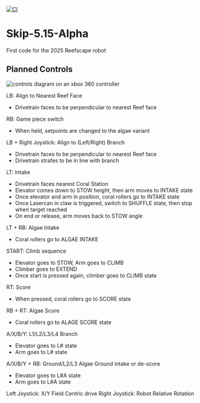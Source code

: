[![CI](https://github.com/WHS-FRC-3467/Skip-5.15-Alpha/actions/workflows/main.yml/badge.svg)](https://github.com/WHS-FRC-3467/Skip-5.15-Alpha/actions/workflows/main.yml)

# Skip-5.15-Alpha
First code for the 2025 Reefscape robot

## Planned Controls
![controls diagram on an xbox 360 controller](images/controls.png)

LB: Align to Nearest Reef Face

* Drivetrain faces to be perpendicular to nearest Reef face

RB: Game piece switch

* When held, setpoints are changed to the algae variant

LB + Right Joystick: Align to (Left/Right) Branch 

* Drivetrain faces to be perpendicular to nearest Reef face
* Drivetrain strafes to be in line with branch

LT: Intake

* Drivetrain faces nearest Coral Station
* Elevator comes down to STOW height, then arm moves to INTAKE state
* Once elevator and arm in position, coral rollers go to INTAKE state
* Once Lasercan in claw is triggered, switch to SHUFFLE state, then stop when target reached
* On end or release, arm moves back to STOW angle

LT + RB: Algae Intake

* Coral rollers go to ALGAE INTAKE

START: Climb sequence

* Elevator goes to STOW, Arm goes to CLIMB
* Climber goes to EXTEND
* Once start is pressed again, climber goes to CLIMB state

RT: Score

* When pressed, coral rollers go to SCORE state

RB + RT: Algae Score

* Coral rollers go to ALAGE SCORE state


A/X/B/Y: L1/L2/L3/L4 Branch

* Elevator goes to L# state
* Arm goes to L# state

A/X/B/Y + RB: Ground/L2/L3 Algae Ground intake or de-score

* Elevator goes to L#A state
* Arm goes to L#A state


Left Joystick: X/Y Field Centric drive
Right Joystick: Robot Relative Rotation

